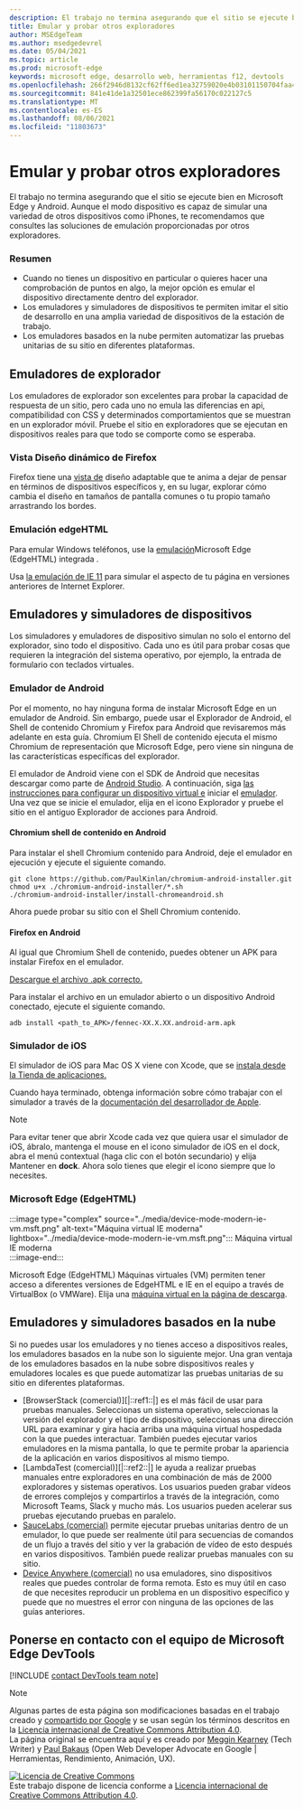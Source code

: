 ```yaml
---
description: El trabajo no termina asegurando que el sitio se ejecute bien en Microsoft Edge y Android.  Aunque el modo dispositivo es capaz de simular una variedad de otros dispositivos como iPhones, te recomendamos que consultes las soluciones de emulación proporcionadas por otros exploradores.
title: Emular y probar otros exploradores
author: MSEdgeTeam
ms.author: msedgedevrel
ms.date: 05/04/2021
ms.topic: article
ms.prod: microsoft-edge
keywords: microsoft edge, desarrollo web, herramientas f12, devtools
ms.openlocfilehash: 266f2946d8132cf62ff6ed1ea32759020e4b03101150704faa4b27dfdd61ec5e
ms.sourcegitcommit: 841e41de1a32501ece862399fa56170c022127c5
ms.translationtype: MT
ms.contentlocale: es-ES
ms.lasthandoff: 08/06/2021
ms.locfileid: "11803673"
---
```

<!-- Copyright Meggin Kearney and Paul Bakaus

   Licensed under the Apache License, Version 2.0 (the "License");
   you may not use this file except in compliance with the License.
   You may obtain a copy of the License at

       https://www.apache.org/licenses/LICENSE-2.0

   Unless required by applicable law or agreed to in writing, software
   distributed under the License is distributed on an "AS IS" BASIS,
   WITHOUT WARRANTIES OR CONDITIONS OF ANY KIND, either express or implied.
   See the License for the specific language governing permissions and
   limitations under the License.  -->
# <a name="emulate-and-test-other-browsers"></a>Emular y probar otros exploradores  

El trabajo no termina asegurando que el sitio se ejecute bien en Microsoft Edge y Android.  Aunque el modo dispositivo es capaz de simular una variedad de otros dispositivos como iPhones, te recomendamos que consultes las soluciones de emulación proporcionadas por otros exploradores.  

### <a name="summary"></a>Resumen  

*   Cuando no tienes un dispositivo en particular o quieres hacer una comprobación de puntos en algo, la mejor opción es emular el dispositivo directamente dentro del explorador.  
*   Los emuladores y simuladores de dispositivos te permiten imitar el sitio de desarrollo en una amplia variedad de dispositivos de la estación de trabajo.  
*   Los emuladores basados en la nube permiten automatizar las pruebas unitarias de su sitio en diferentes plataformas.  

## <a name="browser-emulators"></a>Emuladores de explorador  

Los emuladores de explorador son excelentes para probar la capacidad de respuesta de un sitio, pero cada uno no emula las diferencias en api, compatibilidad con CSS y determinados comportamientos que se muestran en un explorador móvil.  Pruebe el sitio en exploradores que se ejecutan en dispositivos reales para que todo se comporte como se esperaba.  

### <a name="firefox-responsive-design-view"></a>Vista Diseño dinámico de Firefox  

Firefox tiene una [vista de][MDNResponsiveDesignMode] diseño adaptable que te anima a dejar de pensar en términos de dispositivos específicos y, en su lugar, explorar cómo cambia el diseño en tamaños de pantalla comunes o tu propio tamaño arrastrando los bordes.  

### <a name="edgehtml-emulation"></a>Emulación edgeHTML  

Para emular Windows teléfonos, use la [emulación][ArchiveMicrosoftEdgeDevtoolsEmulation]Microsoft Edge \(EdgeHTML\) integrada .  

Usa [la emulación de IE 11][Ie11DevToolsEmulation] para simular el aspecto de tu página en versiones anteriores de Internet Explorer.  

## <a name="device-emulators-and-simulators"></a>Emuladores y simuladores de dispositivos  

Los simuladores y emuladores de dispositivo simulan no solo el entorno del explorador, sino todo el dispositivo.  Cada uno es útil para probar cosas que requieren la integración del sistema operativo, por ejemplo, la entrada de formulario con teclados virtuales.  

### <a name="android-emulator"></a>Emulador de Android  

<!--  
:::image type="complex" source="../media/device-mode-android-emulator-stock-browser.msft.png" alt-text="Stock Browser in Android Emulator" lightbox="../media/device-mode-android-emulator-stock-browser.msft.png":::
   Stock Browser in Android Emulator  
:::image-end:::  
-->  

Por el momento, no hay ninguna forma de instalar Microsoft Edge en un emulador de Android.  Sin embargo, puede usar el Explorador de Android, el Shell de contenido Chromium y Firefox para Android que revisaremos más adelante en esta guía.  Chromium El Shell de contenido ejecuta el mismo Chromium de representación que Microsoft Edge, pero viene sin ninguna de las características específicas del explorador.  

El emulador de Android viene con el SDK de Android que necesitas descargar como parte de [Android Studio][AndroidStudioDownload].  A continuación, siga [las instrucciones para configurar un dispositivo virtual e][AndroidStudioCreateManageVirtualDevices] iniciar el [emulador][AndroidStudioRunAppsAndroidEmulator].  
Una vez que se inicie el emulador, elija en el icono Explorador y pruebe el sitio en el antiguo Explorador de acciones para Android.  

#### <a name="chromium-content-shell-on-android"></a>Chromium shell de contenido en Android  

<!--  
:::image type="complex" source="../media/device-mode-android-avd-contentshell.msft.png" alt-text="Android Emulator Content Shell" lightbox="../media/device-mode-android-avd-contentshell.msft.png":::
   Android Emulator Content Shell  
:::image-end:::  
-->  

Para instalar el shell Chromium contenido para Android, deje el emulador en ejecución y ejecute el siguiente comando.  

```shell
git clone https://github.com/PaulKinlan/chromium-android-installer.git
chmod u+x ./chromium-android-installer/*.sh
./chromium-android-installer/install-chromeandroid.sh
```  

Ahora puede probar su sitio con el Shell Chromium contenido.  

#### <a name="firefox-on-android"></a>Firefox en Android  

<!--  
:::image type="complex" source="../media/device-mode-ff-on-android-emulator.msft.png" alt-text="Firefox Icon on Android Emulator" lightbox="../media/device-mode-ff-on-android-emulator.msft.png":::
   Firefox Icon on Android Emulator  
:::image-end:::  
-->  

Al igual que Chromium Shell de contenido, puedes obtener un APK para instalar Firefox en el emulador.  

[Descargue el archivo .apk correcto.][MozillaFirefoxDownload]  

Para instalar el archivo en un emulador abierto o un dispositivo Android conectado, ejecute el siguiente comando.  

```shell
adb install <path_to_APK>/fennec-XX.X.XX.android-arm.apk
```  

### <a name="ios-simulator"></a>Simulador de iOS  

El simulador de iOS para Mac OS X viene con Xcode, que se [instala desde la Tienda de aplicaciones.][MacAppStoreXcode]  

Cuando haya terminado, obtenga información sobre cómo trabajar con el simulador a través de la [documentación del desarrollador de Apple][AppleSimulatorHelp].  

> [!NOTE]
> Para evitar tener que abrir Xcode cada vez que quiera usar el simulador de iOS, ábralo, mantenga el mouse en el icono simulador de iOS en el dock, abra el menú contextual \(haga clic con el botón secundario\) y elija Mantener en **dock**.  Ahora solo tienes que elegir el icono siempre que lo necesites.  

###  <a name="microsoft-edge-edgehtml"></a>Microsoft Edge (EdgeHTML)  

:::image type="complex" source="../media/device-mode-modern-ie-vm.msft.png" alt-text="Máquina virtual IE moderna" lightbox="../media/device-mode-modern-ie-vm.msft.png":::
   Máquina virtual IE moderna  
:::image-end:::  

Microsoft Edge \(EdgeHTML\) Máquinas virtuales \(VM\) permiten tener acceso a diferentes versiones de EdgeHTML e IE en el equipo a través de VirtualBox \(o VMWare\).  Elija una [máquina virtual en la página de descarga][MicrosoftDeveloperEdgeVms].  

## <a name="cloud-based-emulators-and-simulators"></a>Emuladores y simuladores basados en la nube  

Si no puedes usar los emuladores y no tienes acceso a dispositivos reales, los emuladores basados en la nube son lo siguiente mejor.  Una gran ventaja de los emuladores basados en la nube sobre dispositivos reales y emuladores locales es que puede automatizar las pruebas unitarias de su sitio en diferentes plataformas.  

*   [BrowserStack (comercial)][|::ref1::|] es el más fácil de usar para pruebas manuales.  Seleccionas un sistema operativo, seleccionas la versión del explorador y el tipo de dispositivo, seleccionas una dirección URL para examinar y gira hacia arriba una máquina virtual hospedada con la que puedes interactuar.  También puedes ejecutar varios emuladores en la misma pantalla, lo que te permite probar la apariencia de la aplicación en varios dispositivos al mismo tiempo.  
*   [LambdaTest (comercial)][|::ref2::|] le ayuda a realizar pruebas manuales entre exploradores en una combinación de más de 2000 exploradores y sistemas operativos. Los usuarios pueden grabar vídeos de errores complejos y compartirlos a través de la integración, como Microsoft Teams, Slack y mucho más. Los usuarios pueden acelerar sus pruebas ejecutando pruebas en paralelo.
*   [SauceLabs (comercial)][SauceLabs] permite ejecutar pruebas unitarias dentro de un emulador, lo que puede ser realmente útil para secuencias de comandos de un flujo a través del sitio y ver la grabación de vídeo de esto después en varios dispositivos.  También puede realizar pruebas manuales con su sitio.  
*   [Device Anywhere (comercial)][AppExperience] no usa emuladores, sino dispositivos reales que puedes controlar de forma remota.  Esto es muy útil en caso de que necesites reproducir un problema en un dispositivo específico y puede que no muestres el error con ninguna de las opciones de las guías anteriores.  

## <a name="getting-in-touch-with-the-microsoft-edge-devtools-team"></a>Ponerse en contacto con el equipo de Microsoft Edge DevTools  

[!INCLUDE [contact DevTools team note](../includes/contact-devtools-team-note.md)]  

<!-- links -->  

[ArchiveMicrosoftEdgeDevtoolsEmulation]: /archive/microsoft-edge/legacy/developer/devtools-guide/emulation "Emulación | Microsoft Docs"  

[Ie11DevToolsEmulation]: /previous-versions/windows/internet-explorer/ie-developer/samples/dn255001(v=vs.85) "Emular exploradores, tamaños de pantalla y ubicaciones DE GPS | Microsoft Docs"  

[MicrosoftDeveloperEdgeVms]: https://developer.microsoft.com/microsoft-edge/tools/vms "Descargar máquinas virtuales"  

[AndroidStudioCreateManageVirtualDevices]: https://developer.android.com/tools/devices/managing-avds.html "Crear y administrar dispositivos virtuales | Desarrolladores de Android"  
[AndroidStudioDownload]:  https://developer.android.com/sdk/installing/studio.html "Descargar herramientas de Android Studio y SDK | Desarrolladores de Android"  
[AndroidStudioRunAppsAndroidEmulator]: https://developer.android.com/tools/devices/emulator.html "Ejecutar aplicaciones en el Emulator | Desarrolladores de Android"  

[AppExperience]: https://www.sigos.com/app-experience/ "Experiencia de la aplicación"  
[AppleSimulatorHelp]: https://help.apple.com/simulator/mac/current "Ayuda del simulador: configuración | manzana"  
[BrowserStack]: https://www.browserstack.com/automate "BrowserStack"  
[MacAppStoreXcode]: https://itunes.apple.com/app/xcode/id497799835 "Xcode en la Mac App Store"  
[MDNResponsiveDesignMode]: https://developer.mozilla.org/docs/Tools/Responsive_Design_View "Modo de diseño dinámico | MDN"  
[MozillaFirefoxDownload]: https://www.mozilla.org/firefox/all/#product-android-beta "Descargar el explorador Firefox"  
[SauceLabs]: https://saucelabs.com "Laboratorios de salsa"  
[LambdaTest]: https://www.lambdatest.com/ "LambdaTest" 

> [!NOTE]
> Algunas partes de esta página son modificaciones basadas en el trabajo creado y [compartido por Google][GoogleSitePolicies] y se usan según los términos descritos en la [Licencia internacional de Creative Commons Attribution 4.0][CCA4IL].  
> La página original [](https://developers.google.com/web/tools/chrome-devtools/device-mode/testing-other-browsers) se encuentra aquí y es creado por [Meggin Kearney][MegginKearney] \(Tech Writer\) y [Paul Bakaus][PaulBakaus] \(Open Web Developer Advocate en Google | Herramientas, Rendimiento, Animación, UX\).  

[![Licencia de Creative Commons][CCby4Image]][CCA4IL]  
Este trabajo dispone de licencia conforme a [Licencia internacional de Creative Commons Attribution 4.0][CCA4IL].  

[CCA4IL]: https://creativecommons.org/licenses/by/4.0  
[CCby4Image]: https://i.creativecommons.org/l/by/4.0/88x31.png  
[GoogleSitePolicies]: https://developers.google.com/terms/site-policies  
[KayceBasques]: https://developers.google.com/web/resources/contributors#kayce-basques  
[MegginKearney]: https://developers.google.com/web/resources/contributors#meggin-kearney  
[PaulBakaus]: https://developers.google.com/web/resources/contributors#paul-bakaus  
